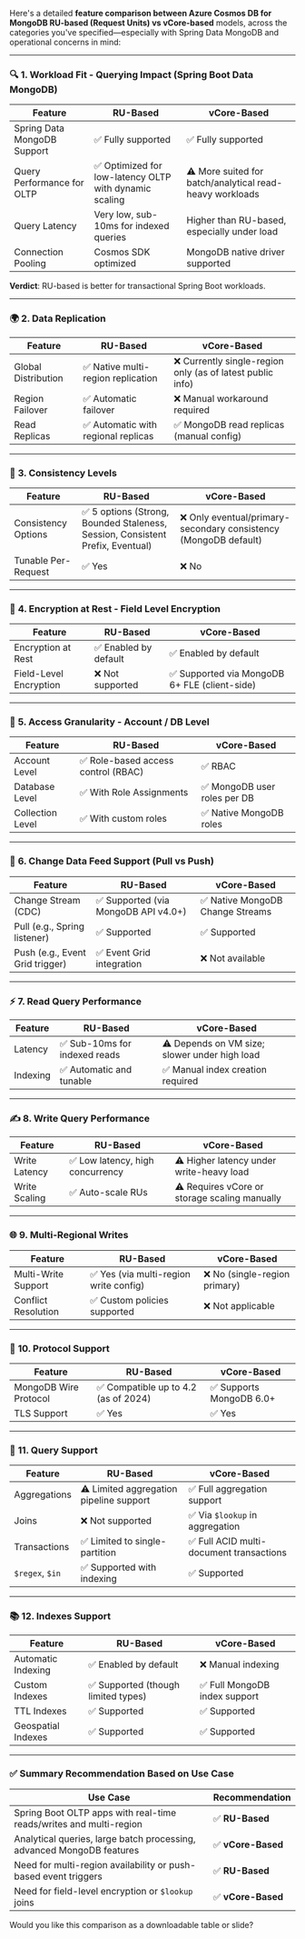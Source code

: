 Here's a detailed **feature comparison between Azure Cosmos DB for MongoDB RU-based (Request Units) vs vCore-based** models, across the categories you've specified—especially with Spring Data MongoDB and operational concerns in mind:

---

### 🔍 **1. Workload Fit - Querying Impact (Spring Boot Data MongoDB)**

| Feature                     | **RU-Based**                                          | **vCore-Based**                                          |
| --------------------------- | ----------------------------------------------------- | -------------------------------------------------------- |
| Spring Data MongoDB Support | ✅ Fully supported                                     | ✅ Fully supported                                        |
| Query Performance for OLTP  | ✅ Optimized for low-latency OLTP with dynamic scaling | ⚠️ More suited for batch/analytical read-heavy workloads |
| Query Latency               | Very low, sub-10ms for indexed queries                | Higher than RU-based, especially under load              |
| Connection Pooling          | Cosmos SDK optimized                                  | MongoDB native driver supported                          |

**Verdict**: RU-based is better for transactional Spring Boot workloads.

---

### 🌍 **2. Data Replication**

| Feature             | **RU-Based**                       | **vCore-Based**                                           |
| ------------------- | ---------------------------------- | --------------------------------------------------------- |
| Global Distribution | ✅ Native multi-region replication  | ❌ Currently single-region only (as of latest public info) |
| Region Failover     | ✅ Automatic failover               | ❌ Manual workaround required                              |
| Read Replicas       | ✅ Automatic with regional replicas | ✅ MongoDB read replicas (manual config)                   |

---

### 📏 **3. Consistency Levels**

| Feature             | **RU-Based**                                                                  | **vCore-Based**                                                 |
| ------------------- | ----------------------------------------------------------------------------- | --------------------------------------------------------------- |
| Consistency Options | ✅ 5 options (Strong, Bounded Staleness, Session, Consistent Prefix, Eventual) | ❌ Only eventual/primary-secondary consistency (MongoDB default) |
| Tunable Per-Request | ✅ Yes                                                                         | ❌ No                                                            |

---

### 🔐 **4. Encryption at Rest - Field Level Encryption**

| Feature                | **RU-Based**         | **vCore-Based**                              |
| ---------------------- | -------------------- | -------------------------------------------- |
| Encryption at Rest     | ✅ Enabled by default | ✅ Enabled by default                         |
| Field-Level Encryption | ❌ Not supported      | ✅ Supported via MongoDB 6+ FLE (client-side) |

---

### 🔐 **5. Access Granularity - Account / DB Level**

| Feature          | **RU-Based**                       | **vCore-Based**             |
| ---------------- | ---------------------------------- | --------------------------- |
| Account Level    | ✅ Role-based access control (RBAC) | ✅ RBAC                      |
| Database Level   | ✅ With Role Assignments            | ✅ MongoDB user roles per DB |
| Collection Level | ✅ With custom roles                | ✅ Native MongoDB roles      |

---

### 🔁 **6. Change Data Feed Support (Pull vs Push)**

| Feature                         | **RU-Based**                        | **vCore-Based**                 |
| ------------------------------- | ----------------------------------- | ------------------------------- |
| Change Stream (CDC)             | ✅ Supported (via MongoDB API v4.0+) | ✅ Native MongoDB Change Streams |
| Pull (e.g., Spring listener)    | ✅ Supported                         | ✅ Supported                     |
| Push (e.g., Event Grid trigger) | ✅ Event Grid integration            | ❌ Not available                 |

---

### ⚡ **7. Read Query Performance**

| Feature  | **RU-Based**                 | **vCore-Based**                               |
| -------- | ---------------------------- | --------------------------------------------- |
| Latency  | ✅ Sub-10ms for indexed reads | ⚠️ Depends on VM size; slower under high load |
| Indexing | ✅ Automatic and tunable      | ✅ Manual index creation required              |

---

### ✍️ **8. Write Query Performance**

| Feature       | **RU-Based**                    | **vCore-Based**                               |
| ------------- | ------------------------------- | --------------------------------------------- |
| Write Latency | ✅ Low latency, high concurrency | ⚠️ Higher latency under write-heavy load      |
| Write Scaling | ✅ Auto-scale RUs                | ⚠️ Requires vCore or storage scaling manually |

---

### 🌐 **9. Multi-Regional Writes**

| Feature             | **RU-Based**                          | **vCore-Based**              |
| ------------------- | ------------------------------------- | ---------------------------- |
| Multi-Write Support | ✅ Yes (via multi-region write config) | ❌ No (single-region primary) |
| Conflict Resolution | ✅ Custom policies supported           | ❌ Not applicable             |

---

### 🔌 **10. Protocol Support**

| Feature               | **RU-Based**                        | **vCore-Based**         |
| --------------------- | ----------------------------------- | ----------------------- |
| MongoDB Wire Protocol | ✅ Compatible up to 4.2 (as of 2024) | ✅ Supports MongoDB 6.0+ |
| TLS Support           | ✅ Yes                               | ✅ Yes                   |

---

### 🔎 **11. Query Support**

| Feature         | **RU-Based**                            | **vCore-Based**                         |
| --------------- | --------------------------------------- | --------------------------------------- |
| Aggregations    | ⚠️ Limited aggregation pipeline support | ✅ Full aggregation support              |
| Joins           | ❌ Not supported                         | ✅ Via `$lookup` in aggregation          |
| Transactions    | ✅ Limited to single-partition           | ✅ Full ACID multi-document transactions |
| `$regex`, `$in` | ✅ Supported with indexing               | ✅ Supported                             |

---

### 📚 **12. Indexes Support**

| Feature            | **RU-Based**                       | **vCore-Based**              |
| ------------------ | ---------------------------------- | ---------------------------- |
| Automatic Indexing | ✅ Enabled by default               | ❌ Manual indexing            |
| Custom Indexes     | ✅ Supported (though limited types) | ✅ Full MongoDB index support |
| TTL Indexes        | ✅ Supported                        | ✅ Supported                  |
| Geospatial Indexes | ✅ Supported                        | ✅ Supported                  |

---

### ✅ **Summary Recommendation Based on Use Case**

| Use Case                                                              | Recommendation    |
| --------------------------------------------------------------------- | ----------------- |
| Spring Boot OLTP apps with real-time reads/writes and multi-region    | ✅ **RU-Based**    |
| Analytical queries, large batch processing, advanced MongoDB features | ✅ **vCore-Based** |
| Need for multi-region availability or push-based event triggers       | ✅ **RU-Based**    |
| Need for field-level encryption or `$lookup` joins                    | ✅ **vCore-Based** |

Would you like this comparison as a downloadable table or slide?
